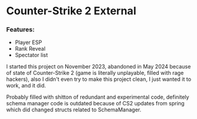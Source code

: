# Counter-Strike 2 External

### Features:
- Player ESP
- Rank Reveal
- Spectator list

I started this project on November 2023, abandoned in May 2024 because of state of Counter-Strike 2 (game is literally unplayable, filled with rage hackers), also I didn't even try to make this project clean, I just wanted it to work, and it did.

Probably filled with shitton of redundant and experimental code, definitely schema manager code is outdated because of CS2 updates from spring which did changed structs related to SchemaManager.
